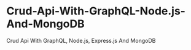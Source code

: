 # Crud-Api-With-GraphQL-Node.js-And-MongoDB
Crud Api With GraphQL, Node.js, Express.js  And MongoDB 


